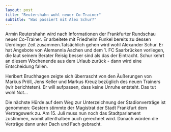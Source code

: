 ```yaml
---
layout: post
title: "Reutershahn wohl neuer Co-Trainer"
subtitle: "Was passiert mit Alex Schur?"
---
```


Armin Reutershahn wird nach Informationen der Frankfurter Rundschau neuer Co-Trainer. Er arbeitete mit Friedhelm Funkel bereits zu dessen Uerdinger Zeit zusammen.Tatsächlich gehen wird wohl Alexander Schur. Er hat Angebote von Alemannia Aachen und dem 1. FC Saarbrücken vorliegen, die laut seinem Berater Reisig besser sind als das der Eintracht. Schur kehrt an diesem Wochenende aus dem Urlaub zurück - dann wird eine Entscheidung fallen.

Heribert Bruchhagen zeigte sich überrascht von den Äußerungen von Markus Pröll, Jens Keller und Markus Kreuz bezüglich des neuen Trainers (wir berichteten). Er will aufpassen, dass keine Unruhe entsteht. Das tut wohl Not...

Die nächste Hürde auf dem Weg zur Unterzeichnung der Stadionverträge ist genommen: Gestern stimmte der Magistrat der Stadt Frankfurt dem Vertragswerk zu. Am 15. Juli muss nun noch das Stadtparlament zustimmen, womit allenthalben auch gerechnet wird. Danach würden die Verträge dann unter Dach und Fach gebracht.
